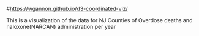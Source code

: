 #https://wgannon.github.io/d3-coordinated-viz/

This is a visualization of the data for NJ Counties of Overdose deaths and naloxone(NARCAN) administration per year
